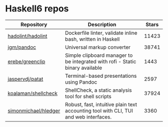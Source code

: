 # Haskell6 repos

| Repository                                                      | Description                                                                          | Stars |
| --------------------------------------------------------------- | ------------------------------------------------------------------------------------ | ----- |
| [hadolint/hadolint](https://github.com/hadolint/hadolint)       | Dockerfile linter, validate inline bash, written in Haskell                          | 11423 |
| [jgm/pandoc](https://github.com/jgm/pandoc)                     | Universal markup converter                                                           | 38741 |
| [erebe/greenclip](https://github.com/erebe/greenclip)           | Simple clipboard manager to be integrated with rofi - Static binary available        | 1443  |
| [jaspervdj/patat](https://github.com/jaspervdj/patat)           | Terminal-based presentations using Pandoc                                            | 2597  |
| [koalaman/shellcheck](https://github.com/koalaman/shellcheck)   | ShellCheck, a static analysis tool for shell scripts                                 | 37924 |
| [simonmichael/hledger](https://github.com/simonmichael/hledger) | Robust, fast, intuitive plain text accounting tool with CLI, TUI and web interfaces. | 3360  |
